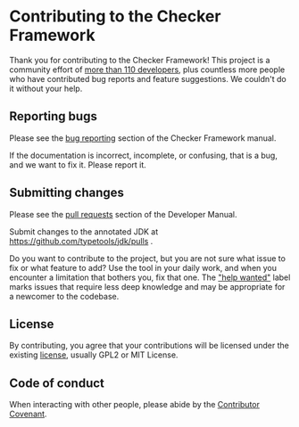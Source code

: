 # Contributing to the Checker Framework

Thank you for contributing to the Checker Framework!  This project is a
community effort of [more than 110
developers](https://checkerframework.org/manual/#credits), plus countless
more people who have contributed bug reports and feature suggestions.  We
couldn't do it without your help.


## Reporting bugs

Please see the [bug
reporting](https://checkerframework.org/manual/#reporting-bugs) section of
the Checker Framework manual.

If the documentation is incorrect, incomplete, or confusing, that is a
bug, and we want to fix it.  Please report it.


## Submitting changes

Please see the [pull
requests](https://rawgit.com/typetools/checker-framework/master/docs/developer/developer-manual.html#pull-requests)
section of the Developer Manual.

Submit changes to the annotated JDK at https://github.com/typetools/jdk/pulls .

Do you want to contribute to the project, but you are not sure what issue
to fix or what feature to add?  Use the tool in your daily work, and when
you encounter a limitation that bothers you, fix that one.  The ["help
wanted"](https://github.com/typetools/checker-framework/issues?q=is%3Aissue+is%3Aopen+label%3A%22help+wanted%22)
label marks issues that require less deep knowledge and may be appropriate
for a newcomer to the codebase.


## License

By contributing, you agree that your contributions will be licensed under the
existing [license](LICENSE.txt), usually GPL2 or MIT License.


## Code of conduct

When interacting with other people, please abide by the [Contributor
Covenant](https://www.contributor-covenant.org/version/2/0/code_of_conduct).
